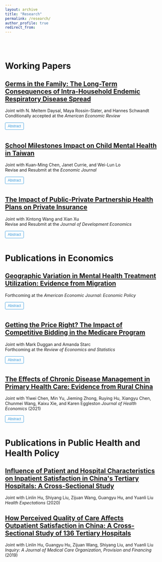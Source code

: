 ```yaml
---
layout: archive
title: "Research"
permalink: /research/
author_profile: true
redirect_from:
---
```


<style>
.abstract-toggle {
    background: transparent;
    color: #3498db;
    border: 1px solid #3498db;
    padding: 4px 8px;
    border-radius: 3px;
    cursor: pointer;
    font-size: 0.85em;
    transition: all 0.3s ease;
    margin-bottom: 10px;
}

.abstract-toggle:hover {
    background: #f8f9fa;
    color: #2980b9;
    border-color: #2980b9;
}

.abstract {
    display: none;
    background: #f8f9fa;
    padding: 15px;
    border-radius: 5px;
    color: #555;
    border-left: 3px solid #3498db;
    margin-top: 10px;
    animation: slideDown 0.3s ease-out;
}

.abstract.show {
    display: block;
}

@keyframes slideDown {
    from {
        opacity: 0;
        transform: translateY(-10px);
    }
    to {
        opacity: 1;
        transform: translateY(0);
    }
}
</style>
<br/> <br/>


Working Papers
======


## [Germs in the Family: The Long-Term Consequences of Intra-Household Endemic Respiratory Disease Spread](../files/ChildSickness.pdf)
Joint with N. Meltem Daysal, Maya Rossin-Slater, and Hannes Schwandt <br/> 
Conditionally accepted at the *American Economic Review* 
 
<button class="abstract-toggle" onclick="toggleAbstract('abstract2', this)">Abstract</button>
<div id="abstract2" class="abstract">
Preschool-aged children get sick frequently and spread disease to other family members. Despite the universality of this experience, there is limited causal evidence on the magnitudes and consequences of these externalities, especially for infant siblings with developing immune systems and brains. We use Danish administrative data to document that, before age one, younger siblings have 2-3 times higher hospitalization rates for respiratory conditions than older siblings. We combine birth order and within-municipality variation in respiratory disease prevalence among young children, and find lasting differential impacts of early-life respiratory disease exposure on younger siblings’ earnings, educational attainment, chronic respiratory health and mental health-related outcomes.
</div>


## [School Milestones Impact on Child Mental Health in Taiwan](../files/MH_School.pdf)
Joint with Kuan-Ming Chen, Janet Currie, and Wei-Lun Lo <br/> 
Revise and Resubmit at the *Economic Journal*
 
<button class="abstract-toggle" onclick="toggleAbstract('abstract2', this)">Abstract</button>
<div id="abstract2" class="abstract">
We examine child mental health treatment surrounding four school milestones in Taiwan: Primary and middle school entry and high stakes testing for high school and college entry. Given age cutoffs for school entry, we compare August-born to September-born children. August-born reach milestones one year earlier, allowing identification of each milestone’s effect. Entry into primary and middle school increases in mental health prescribing, especially for ADHD and depression. Middle school entry also increases prescribing of anti-anxiety and antipsychotic medications. Use of psychiatric medications falls sharply following high-stakes tests. Effects are stronger in counties where parents and children have higher educational aspirations.
</div>


## [The Impact of Public-Private Partnership Health Plans on Private Insurance](../files/PPPinsurance.pdf)
Joint with Xintong Wang and Xian Xu <br/> 
Revise and Resubmit at the *Journal of Development Economics*
 
<button class="abstract-toggle" onclick="toggleAbstract('abstract2', this)">Abstract</button>
<div id="abstract2" class="abstract">
Public-private partnership (PPP) health insurance plans have been viewed as a promising tool to expand coverage while maintaining fiscal sustainability. However, little is known about their impact, particularly whether they increase overall coverage or displace existing private insurance. To examine this, we leverage the staggered introduction of China’s City-Customized Supplemental Medical Insurance (CCSMI) across cities and a novel transaction-level dataset of private health insurance. Results reveal significant spillover effects on both the extensive and intensive margins: CCSMI substantially crowds out private insurance purchases and reduces average coverage amounts. Average premiums paid also decline, with two-thirds of the reduction driven by consumers opting for narrower coverage and the remainder likely due to insurers’ pricing adjustments. A back-of-the-envelope calculation suggests that the decline in private insurance purchases offsets at least 25% of CCSMI enrollment gains. These findings provide important insights for comprehensively evaluating PPP insurance programs.
</div>
 

 Publications in Economics
======

## [Geographic Variation in Mental Health Treatment Utilization: Evidence from Migration](../files/MH_GeoVariation.pdf)
Forthcoming at the *American Economic Journal: Economic Policy* 
 
<button class="abstract-toggle" onclick="toggleAbstract('abstract1', this)">Abstract</button>
<div id="abstract1" class="abstract">
The older population bears a heavy burden of mental illness. Despite the availability of effective treatments, including services (e.g., psychotherapy) and drugs (e.g., antidepressants, antipsychotics), this paper documents substantial geographic variation in treatment utilization rates among Medicare enrollees. Exploiting patient migration, I show that 45.8% of service utilization variation is attributable to place-specific factors, compared to 15.1% for drug utilization. Further analyses suggest the role of provider accessibility in explaining the different place effects between service and drug use. Regarding health outcomes, I find that higher treatment utilization is associated with lower risks of self-harm-related emergency department visits.
</div>

## [Getting the Price Right? The Impact of Competitive Bidding in the Medicare Program](https://direct.mit.edu/rest/article-abstract/107/1/204/113161/Getting-the-Price-Right-The-Impact-of-Competitive) <br/>
Joint with Mark Duggan and Amanda Starc <br/>
Forthcoming at the *Review of Economics and Statistics*
 
<button class="abstract-toggle" onclick="toggleAbstract('abstract3', this)">Abstract</button>
<div id="abstract3" class="abstract">
We study Medicare’s competitive bidding program for durable medical equipment. We use Medicare claims data to examine the effect on prices and utilization, focusing on continuous positive airway pressure devices for sleep apnea. We find that spending falls by 47.2% after a highly imperfect bidding mechanism is introduced. This is almost entirely driven by a 44.8% price reduction, though quantities also fall by 4.3%. To disentangle supply and demand, we leverage differential cost sharing across Medicare recipients. We measure a demand elasticity of 0.272 and find that quantity reductions are concentrated among less clinically appropriate groups.
</div>

## [The Effects of Chronic Disease Management in Primary Health Care: Evidence from Rural China](https://www.sciencedirect.com/science/article/pii/S0167629621001247) <br/>
Joint with Yiwei Chen, Min Yu, Jieming Zhong, Ruying Hu, Xiangyu Chen, Chunmei Wang, Kaixu Xie, and Karen Eggleston
*Journal of Health Economics* (2021) 

<button class="abstract-toggle" onclick="toggleAbstract('abstract4', this)">Abstract</button>
<div id="abstract4" class="abstract">
Health systems globally face increasing morbidity and mortality from chronic diseases, yet many - especially in low- and middle-income countries - lack strong chronic disease management in primary health care (PHC). We provide evidence on China’s efforts to promote PHC management using unique five-year panel data in a rural county, including health care utilization from medical claims and health outcomes from biomarkers. Utilizing plausibly exogenous variation in management intensity generated by administrative and geographic boundaries, we compare hypertension/diabetes patients in villages within two kilometers distance but managed by different townships. Results show that, compared to patients in townships with median management intensity, patients in high-intensity townships have 4.8% more PHC visits, 5.2% fewer specialist visits, 11.7% lower likelihood of having an inpatient admission, and 3.6% lower medical spending. They also tend to have better medication adherence and better control of blood pressure. The resource savings from avoided inpatient admissions substantially outweigh the costs of the program.
</div>


 Publications in Public Health and Health Policy
======

## [Influence of Patient and Hospital Characteristics on Inpatient Satisfaction in China's Tertiary Hospitals: A Cross-Sectional Study](https://onlinelibrary.wiley.com/doi/full/10.1111/hex.12974) <br/>
Joint with Linlin Hu, Shiyang Liu, Zijuan Wang, Guangyu Hu, and Yuanli Liu <br/>
*Health Expectations* (2020) 


## [How Perceived Quality of Care Affects Outpatient Satisfaction in China: A Cross-Sectional Study of 136 Tertiary Hospitals](https://journals.sagepub.com/doi/full/10.1177/0046958019895397) <br/>
Joint with Linlin Hu, Guangyu Hu, Zijuan Wang, Shiyang Liu, and Yuanli Liu <br/>
*Inquiry: A Journal of Medical Care Organization, Provision and Financing* (2019)


<script>
function toggleAbstract(abstractId, button) {
    const abstract = document.getElementById(abstractId);
    
    if (abstract.classList.contains('show')) {
        abstract.classList.remove('show');
        button.textContent = 'Abstract';
    } else {
        abstract.classList.add('show');
        button.textContent = 'Hide Abstract';
    }
}
</script>


